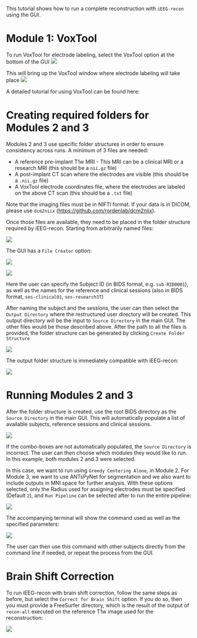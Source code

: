 This tutorial shows how to run a complete reconstruction with `iEEG-recon` using the GUI.

# Module 1: VoxTool

To run VoxTool for electrode labeling, select the VoxTool option at the bottom of the GUI
![](../../docs/source/images/screenshots/2.png)

This will bring up the VoxTool window where electrode labeling will take place
![](../../docs/source/images/screenshots/3.png)

A detailed tutorial for using VoxTool can be found here:

# Creating required folders for Modules 2 and 3

Modules 2 and 3 use specific folder structures in order to ensure consistency across runs. A minimum of 3 files are needed:

- A reference pre-implant T1w MRI - This MRI can be a clinical MRI or a research MRI (this should be a `nii.gz` file)
- A post-implant CT scan where the electrodes are visible (this should be a `.nii.gz` file)
- A VoxTool electrode coordinates file, where the electrodes are labeled on the above CT scan (this should be a `.txt` file) 

Note that the imaging files must be in NIFTI format. If your data is in DICOM, please use `dcm2niix` (https://github.com/rordenlab/dcm2niix). 

Once those files are available, they need to be placed in the folder structure required by iEEG-recon. Starting from arbitrarily named files:

![](../../docs/source/images/screenshots/4.png)

The GUI has a `File Creator` option:

![](../../docs/source/images/screenshots/5.png)

![](../../docs/source/images/screenshots/6.png)

Here the user can specify the Subject ID (in BIDS format, e.g. `sub-RID0001`), as well as the names for the reference and clinical sessions (also in BIDS format, `ses-clinical01`, `ses-research3T`)

After naming the subject and the sessions, the user can then select the `Output Directory` where the restructured  user directory will be created. This output directory will be the input to `Source Directory` in the main GUI. The other files would be those described above. After the path to all the files is provided, the folder structure can be generated by clicking `Create Folder Structure`

![](../../docs/source/images/screenshots/7.png)

The output folder structure is immediately compatible with iEEG-recon:

![](../../docs/source/images/screenshots/8.png)

# Running Modules 2 and 3

After the folder structure is created, use the root BIDS directory as the `Source Directory` in the main GUI. This will automatically populate a list of available subjects, reference sessions and clinical sessions.

![](../../docs/source/images/screenshots/9.png)

If the combo-boxes are not automatically populated, the `Source Directory` is incorrect. The user can then choose which modules they would like to run. In this example, both modules 2 and 3 were selected.

In this case, we want to run using `Greedy Centering Alone`, in Module 2. For Module 3, we want to use ANTsPyNet for segmentation and we also want to include outputs in MNI space for further analysis. With these options selected, only the Radius used for assigning electrodes must be specified (Default `2`), and `Run Pipeline` can be selected after to run the entire pipeline:

![](../../docs/source/images/screenshots/10.png)

The accompanying terminal will show the command used as well as the specified parameters:

![](../../docs/source/images/screenshots/11.png)

The user can then use this command with other subjects directly from the command line if needed, or repeat the process from the GUI.

# Brain Shift Correction

To run iEEG-recon with brain shift correction, follow the same steps as before, but select the `Correct for Brain Shift` option. If you do so, then you must provide a FreeSurfer directory, which is the result of the output of `recon-all` executed on the reference T1w image used for the reconstruction:

![](../../docs/source/images/screenshots/12.png)
